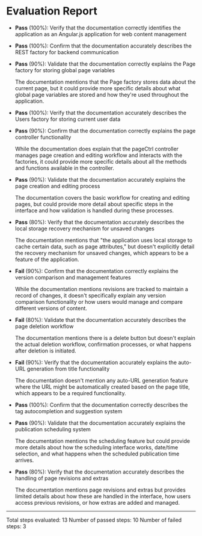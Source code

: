 # Evaluation Report

- **Pass** (100%): Verify that the documentation correctly identifies the application as an Angular.js application for web content management
  
- **Pass** (100%): Confirm that the documentation accurately describes the REST factory for backend communication
  
- **Pass** (90%): Validate that the documentation correctly explains the Page factory for storing global page variables
  
  The documentation mentions that the Page factory stores data about the current page, but it could provide more specific details about what global page variables are stored and how they're used throughout the application.

- **Pass** (100%): Verify that the documentation accurately describes the Users factory for storing current user data
  
- **Pass** (90%): Confirm that the documentation correctly explains the page controller functionality
  
  While the documentation does explain that the pageCtrl controller manages page creation and editing workflow and interacts with the factories, it could provide more specific details about all the methods and functions available in the controller.

- **Pass** (90%): Validate that the documentation accurately explains the page creation and editing process
  
  The documentation covers the basic workflow for creating and editing pages, but could provide more detail about specific steps in the interface and how validation is handled during these processes.

- **Pass** (80%): Verify that the documentation accurately describes the local storage recovery mechanism for unsaved changes
  
  The documentation mentions that "the application uses local storage to cache certain data, such as page attributes," but doesn't explicitly detail the recovery mechanism for unsaved changes, which appears to be a feature of the application.

- **Fail** (90%): Confirm that the documentation correctly explains the version comparison and management features
  
  While the documentation mentions revisions are tracked to maintain a record of changes, it doesn't specifically explain any version comparison functionality or how users would manage and compare different versions of content.

- **Fail** (80%): Validate that the documentation accurately describes the page deletion workflow
  
  The documentation mentions there is a delete button but doesn't explain the actual deletion workflow, confirmation processes, or what happens after deletion is initiated.

- **Fail** (90%): Verify that the documentation accurately explains the auto-URL generation from title functionality
  
  The documentation doesn't mention any auto-URL generation feature where the URL might be automatically created based on the page title, which appears to be a required functionality.

- **Pass** (100%): Confirm that the documentation correctly describes the tag autocompletion and suggestion system
  
- **Pass** (90%): Validate that the documentation accurately explains the publication scheduling system
  
  The documentation mentions the scheduling feature but could provide more details about how the scheduling interface works, date/time selection, and what happens when the scheduled publication time arrives.

- **Pass** (80%): Verify that the documentation accurately describes the handling of page revisions and extras
  
  The documentation mentions page revisions and extras but provides limited details about how these are handled in the interface, how users access previous revisions, or how extras are added and managed.

---

Total steps evaluated: 13
Number of passed steps: 10
Number of failed steps: 3